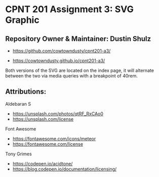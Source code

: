 # CPNT 201 Assignment 3: SVG Graphic

## Repository Owner & Maintainer: Dustin Shulz

- https://github.com/cowtowndusty/cpnt201-a3/

- https://cowtowndusty.github.io/cpnt201-a3/

Both versions of the SVG are located on the index page, it will alternate between the two via media queries with a breakpoint of 40rem.

## Attributions:

Aldebaran S
- https://unsplash.com/photos/qtRF_RxCAo0
- https://unsplash.com/license

Font Awesome
- https://fontawesome.com/icons/meteor
- https://fontawesome.com/license

Tony Grimes
- https://codepen.io/acidtone/
- https://blog.codepen.io/documentation/licensing/






